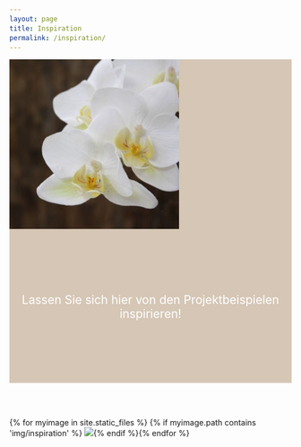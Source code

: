 ```yaml
---
layout: page
title: Inspiration
permalink: /inspiration/
---
```

<link rel="stylesheet" href="/css/simplegrid.css">
<div class="grid" style="background: rgb(174, 143, 111);background: rgba(174, 143, 111, .5);">
<div class="col-1-12">
</div>
    <div class="col-4-12">
       <div class="content">
	   <img src="/img/bluete.jpg">
	   </div>
	   </div>
	   <div class="col-7-12">
       <div class="content" style="color:white;text-align:center;padding:22% 0;font-size: 150%;">
	   Lassen Sie sich hier von den Projektbeispielen inspirieren!
	   </div>
	   </div>
</div>


<br><br>
	   
{% for myimage in site.static_files %}
{% if myimage.path contains 'img/inspiration' %}
<img src="{{myimage.path}}">{% endif %}{% endfor %}